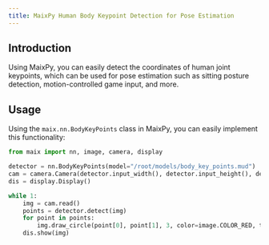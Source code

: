 ```yaml
---
title: MaixPy Human Body Keypoint Detection for Pose Estimation
---
```


## Introduction

Using MaixPy, you can easily detect the coordinates of human joint keypoints, which can be used for pose estimation such as sitting posture detection, motion-controlled game input, and more.

## Usage

Using the `maix.nn.BodyKeyPoints` class in MaixPy, you can easily implement this functionality:

```python
from maix import nn, image, camera, display

detector = nn.BodyKeyPoints(model="/root/models/body_key_points.mud")
cam = camera.Camera(detector.input_width(), detector.input_height(), detector.input_format())
dis = display.Display()

while 1:
    img = cam.read()
    points = detector.detect(img)
    for point in points:
        img.draw_circle(point[0], point[1], 3, color=image.COLOR_RED, thickness=-1)
    dis.show(img)
```
